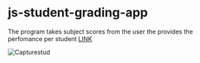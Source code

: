# js-student-grading-app

The program takes subject scores from the user the provides the perfomance per student  [ LINK](https://students-grading.netlify.app/)

![Capturestud](https://github.com/ericomondi/js-student-grading-app/assets/139236060/b4e22cbf-885f-4b2f-9ac0-244fd636df9b)
